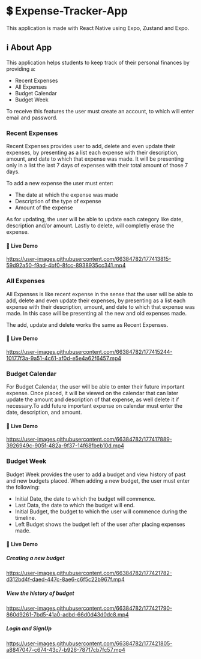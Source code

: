 # :heavy_dollar_sign: Expense-Tracker-App

This application is made with React Native using Expo, Zustand and Expo.

## :information_source: About App

This application helps students to keep track of their personal finances by providing a:

- Recent Expenses
- All Expenses
- Budget Calendar
- Budget Week

To receive this features the user must create an account, to which will enter email and password.

### Recent Expenses

Recent Expenses provides user to add, delete and even update their expenses, by presenting as a list each expense with their description, amount, and date to which that expense was made. It will be presenting only in a list the last 7 days of expenses with their total amount of those 7 days.

To add a new expense the user must enter:

- The date at which the expense was made
- Description of the type of expense
- Amount of the expense

As for updating, the user will be able to update each category like date, description and/or amount. Lastly to delete, will completly erase the expense.

#### :movie_camera: Live Demo

https://user-images.githubusercontent.com/66384782/177413815-59d92a50-f9ad-4bf0-8fcc-8938935cc341.mp4

### All Expenses

All Expenses is like recent expense in the sense that the user will be able to add, delete and even update their expenses, by presenting as a list each expense with their description, amount, and date to which that expense was made. In this case will be presenting all the new and old expenses made.

The add, update and delete works the same as Recent Expenses.

#### :movie_camera: Live Demo

https://user-images.githubusercontent.com/66384782/177415244-10177f3a-9a51-4c61-af0d-e5e4a62f6457.mp4

### Budget Calendar

For Budget Calendar, the user will be able to enter their future important expense. Once placed, it will be viewed on the calendar that can later update the amount and description of that expense, as well delete it if necessary.To add future important expense on calendar must enter the date, description, and amount.

#### :movie_camera: Live Demo

https://user-images.githubusercontent.com/66384782/177417889-3926949c-905f-482a-9f37-14f68fbeb10d.mp4

### Budget Week

Budget Week provides the user to add a budget and view history of past and new budgets placed. When adding a new budget, the user must enter the following:

- Initial Date, the date to which the budget will commence.
- Last Data, the date to which the budget will end.
- Initial Budget, the budget to which the user will commence during the timeline.
- Left Budget shows the budget left of the user after placing expenses made.

#### :movie_camera: Live Demo

##### Creating a new budget

https://user-images.githubusercontent.com/66384782/177421782-d312bd4f-daed-447c-8ae6-c6f5c22b967f.mp4

##### View the history of budget

https://user-images.githubusercontent.com/66384782/177421790-860d9261-7bd5-41a0-acbd-66d0d43d0dc8.mp4

##### Login and SignUp

https://user-images.githubusercontent.com/66384782/177421805-a8847047-c674-43c7-b926-78717cb7fc57.mp4
